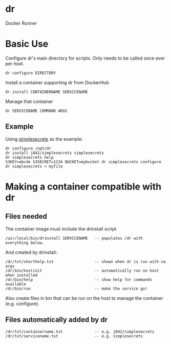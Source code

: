 # dr
Docker Runner

# Basic Use

Configure dr's main directory for scripts. Only needs to be called once ever per host.
```
dr configure DIRECTORY
```

Install a container supporting dr from DockerHub
```
dr install CONTAINERNAME SERVICENAME
```

Manage that container
```
dr SERVICENAME COMMAND ARGS
```

## Example
Using [simplesecrets](https://github.com/j842/docker-simplesecrets) as the example:
```
dr configure /opt/dr
dr install j842/simplesecrets simplesecrets
dr simplesecrets help
S3KEY=abcde S3SECRET=1234 BUCKET=mybucket dr simplesecrets configure
dr simplesecrets < myfile
```

# Making a container compatible with dr

## Files needed

The container image must include the drinstall script
```
/usr/local/bin/drinstall SERVICENAME   -- populates /dr with everything below.
```

And created by drinstall:
```
/dr/txt/shorthelp.txt                  -- shown when dr is run with no args
/dr/bin/hostinit                       -- automatically run on host when installed
/dr/bin/help                           -- show help for commands available
/dr/bin/run                            -- make the service go!
```
Also create files in bin that can be run on the host to manage the container (e.g. configure).

## Files automatically added by dr

```
/dr/txt/containername.txt              -- e.g. j842/simplesecrets 
/dr/txt/servicename.txt                -- e.g. simplesecrets
```